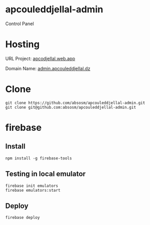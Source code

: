 # apcouleddjellal-admin

Control Panel

# Hosting

URL Project: [apcodjellal.web.app](https://apcodjellal.web.app)

Domain Name: [admin.apcouleddjellal.dz](https://admin.apcouleddjellal.dz)


# Clone

```
git clone https://github.com/absosm/apcouleddjellal-admin.git
git clone git@github.com:absosm/apcouleddjellal-admin.git
```

# firebase

## Install
```
npm install -g firebase-tools
```

## Testing in local emulator
```
firebase init emulators
firebase emulators:start
```

## Deploy
```
firebase deploy
```
